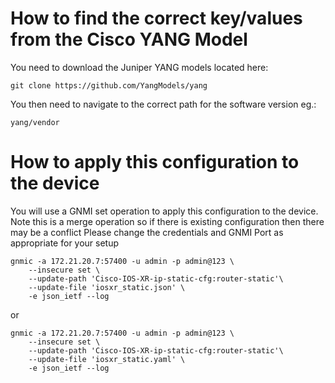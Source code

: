 # How to find the correct key/values from the Cisco YANG Model

You need to download the Juniper YANG models located here:

`git clone https://github.com/YangModels/yang`

You then need to navigate to the correct path for the software version eg.:

`yang/vendor`

 
 # How to apply this configuration to the device
 
 You will use a GNMI set operation to apply this configuration to the device. 
 Note this is a merge operation so if there is existing configuration then there may be a conflict
 Please change the credentials and GNMI Port as appropriate for your setup

```
gnmic -a 172.21.20.7:57400 -u admin -p admin@123 \
    --insecure set \
    --update-path 'Cisco-IOS-XR-ip-static-cfg:router-static'\
    --update-file 'iosxr_static.json' \
    -e json_ietf --log
```

or

```
gnmic -a 172.21.20.7:57400 -u admin -p admin@123 \
    --insecure set \
    --update-path 'Cisco-IOS-XR-ip-static-cfg:router-static'\
    --update-file 'iosxr_static.yaml' \
    -e json_ietf --log
```

